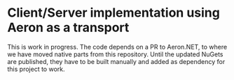 # Client/Server implementation using Aeron as a transport

This is work in progress. The code depends on a PR to Aeron.NET, to where we have moved 
native parts from this repository. Until the updated NuGets are published, 
they have to be built manually and added as dependency for this project to work. 

  